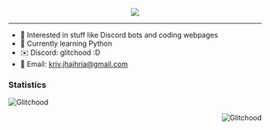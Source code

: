<p align="center">
  <img src="https://readme-typing-svg.demolab.com?font=Fira+Code&weight=600&size=30&duration=3000&pause=1500&color=719492&center=true&vCenter=true&repeat=true&random=false&width=435&lines=Hi+%F0%9F%91%8B%2C+I'm+Glitchood!" />
</p>

------------------------------------------------------------------------------------------------------------------------------------------------------------------------------------

- 👀 Interested in stuff like Discord bots and coding webpages
- 🌱 Currently learning Python
- ✉️ Discord: glitchood :D
- 📧 Email: kriv.jhajhria@gmail.com
### Statistics
<p align="left"><img src="https://github-readme-stats.vercel.app/api/top-langs/?username=Glitchood&layout=compact&theme=github_dark" alt="Glitchood" /></p>
<p align="right"><img src="https://komarev.com/ghpvc/?username=Glitchood&style=for-the-badge" alt="Glitchood" /></p>

